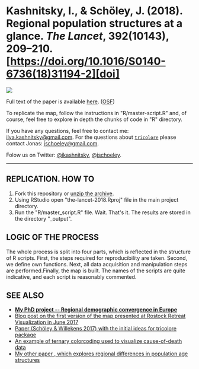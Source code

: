 # Kashnitsky, I., & Schöley, J. (2018). Regional population structures at a glance. _The Lancet_, 392(10143), 209–210. [https://doi.org/10.1016/S0140-6736(18)31194-2][doi]

[![][f1]][f1]


Full text of the paper is available [here][doi]. ([OSF][osf])

To replicate the map, follow the instructions in "R/master-script.R" and, of course, feel free to explore in depth the chunks of code in "R" directory. 

If you have any questions, feel free to contact me: ilya.kashnitsky@gmail.com. For the questions about [`tricolore`][tri] please contact Jonas: jschoeley@gmail.com.

Folow us on Twitter: [@ikashnitsky][ik], [@jschoeley][js].


[f1]: https://i.imgur.com/OFFShqF.png
[doi]: https://doi.org/10.1016/S0140-6736(18)31194-2
[osf]: https://osf.io/zac5x/
[ik]: https://twitter.com/ikashnitsky
[js]: https://twitter.com/jschoeley
[tri]: https://github.com/jschoeley/tricolore

***


## REPLICATION. HOW TO
1. Fork this repository or [unzip the archive][arch].
2. Using RStudio open "the-lancet-2018.Rproj" file in the main project directory.
3. Run the "R/master_script.R" file. 
Wait. That's it.
The results are stored in the directory "_output".

## LOGIC OF THE PROCESS
The whole process is split into four parts, which is reflected in the structure of R scripts. First, the steps required for reproducibility are taken. Second, we define own functions. Next, all data acquisition and manipulation steps are performed.Finally, the map is built. 
The names of the scripts are quite indicative, and each script is reasonably commented. 


## SEE ALSO
 - [**My PhD project -- Regional demographic convergence in Europe**][proj]
 - [Blog post on the first version of the map presented at Rostock Retreat Visualization in June 2017][post]
 - [Paper (Schöley & Willekens 2017) with the initial ideas for tricolore package][demres17]
 - [An example of ternary colorcoding used to visualize cause-of-death data][dr18]
 - [My other paper , which explores regional differences in population age structures][genus]



[genus]: https://doi.org/10.1186/s41118-017-0018-2
[arch]: https://ikashnitsky.github.io/share/1807-the-lancet-replicate/the-lancet-2018.zip
[proj]: https://osf.io/d4hjx/
[post]: https://ikashnitsky.github.io/2017/colorcoded-map/
[demres17]: https://doi.org/10.4054/DemRes.2017.36.21
[dr18]: https://github.com/ikashnitsky/demres-2018-geofacet
